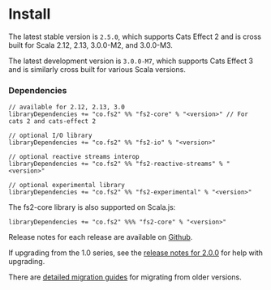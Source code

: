 # Install

The latest stable version is `2.5.0`, which supports Cats Effect 2 and is cross built for Scala 2.12, 2.13, 3.0.0-M2, and 3.0.0-M3.

The latest development version is `3.0.0-M7`, which supports Cats Effect 3 and is similarly cross built for various Scala versions.

### Dependencies <!-- {docsify-ignore} -->

```
// available for 2.12, 2.13, 3.0
libraryDependencies += "co.fs2" %% "fs2-core" % "<version>" // For cats 2 and cats-effect 2

// optional I/O library
libraryDependencies += "co.fs2" %% "fs2-io" % "<version>"

// optional reactive streams interop
libraryDependencies += "co.fs2" %% "fs2-reactive-streams" % "<version>"

// optional experimental library
libraryDependencies += "co.fs2" %% "fs2-experimental" % "<version>"
```

The fs2-core library is also supported on Scala.js:

```
libraryDependencies += "co.fs2" %%% "fs2-core" % "<version>"
```

Release notes for each release are available on [Github](https://github.com/typelevel/fs2/releases/).

If upgrading from the 1.0 series, see the [release notes for 2.0.0](https://github.com/typelevel/fs2/releases/tag/v2.0.0) for help with upgrading.

There are [detailed migration guides](https://github.com/typelevel/fs2/blob/main/docs/) for migrating from older versions.
